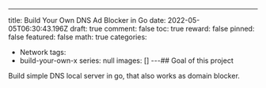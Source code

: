---
title: Build Your Own DNS Ad Blocker in Go
date: 2022-05-05T06:30:43.196Z
draft: true
comment: false
toc: true
reward: false
pinned: false
featured: false
math: true
categories:
  - Network
tags:
  - build-your-own-x
series: null
images: []
---## Goal of this project

Build simple DNS local server in go, that also works as domain blocker.